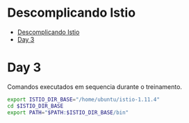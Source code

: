 # Descomplicando Istio

<!-- TOC -->

- [Descomplicando Istio](#descomplicando-istio)
- [Day 3](#day-3)

<!-- TOC -->


# Day 3

Comandos executados em sequencia durante o treinamento.

```bash
export ISTIO_DIR_BASE="/home/ubuntu/istio-1.11.4"
cd $ISTIO_DIR_BASE
export PATH="$PATH:$ISTIO_DIR_BASE/bin"

```
